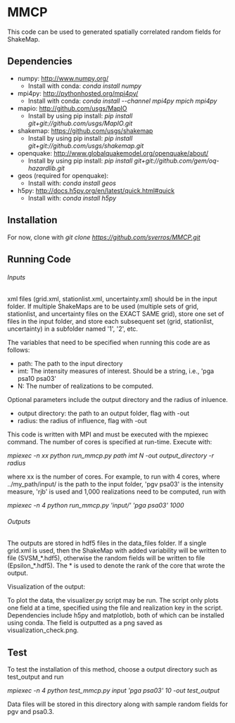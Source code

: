 # MMCP

This code can be used to generated spatially correlated random fields for ShakeMap. 

## Dependencies

  * numpy: http://www.numpy.org/
    * Install with conda: *conda install numpy*
  * mpi4py: http://pythonhosted.org/mpi4py/
    * Install with conda: *conda install --channel mpi4py mpich mpi4py*
  * mapio:  http://github.com/usgs/MapIO
    * Install by using pip install: *pip install git+git://github.com/usgs/MapIO.git*
  * shakemap: https://github.com/usgs/shakemap
    * Install by using pip install: *pip install git+git://github.com/usgs/shakemap.git*
  * openquake: http://www.globalquakemodel.org/openquake/about/
    * Install by using pip install: *pip install git+git://github.com/gem/oq-hazardlib.git*
  * geos (required for openquake):
    * Install with: *conda install geos*
  * h5py: http://docs.h5py.org/en/latest/quick.html#quick
    * Install with: *conda install h5py*


## Installation

For now, clone with *git clone https://github.com/sverros/MMCP.git*


## Running Code

###### Inputs

xml files (grid.xml, stationlist.xml, uncertainty.xml) should be in the input folder. 
If multiple ShakeMaps are to be used (multiple sets of grid, stationlist, and uncertainty files on the EXACT SAME grid), store one set
of files in the input folder, and store each subsequent set (grid, stationlist, uncertainty) in a subfolder named '1', '2', etc.

The variables that need to be specified when running this code are as follows:
    
  * path: The path to the input directory
  * imt: The intensity measures of interest. Should be a string, i.e., 'pga psa10 psa03'
  * N: The number of realizations to be computed.

Optional parameters include the output directory and the radius of inluence. 

  * output directory: the path to an output folder, flag with -out
  * radius: the radius of influence, flag with -out

This code is written with MPI and must be executed with the mpiexec command. The number of cores is specified at run-time. Execute with: 

*mpiexec -n xx python run_mmcp.py path imt N -out output_directory -r radius*

where xx is the number of cores. For example, to run with 4 cores, where ../my_path/input/ is the path to the input folder, 'pgv psa03' is the intensity measure, 'rjb' is used and 1,000 realizations need to be computed, run with 

*mpiexec -n 4 python run_mmcp.py 'input/' 'pga psa03' 1000*

###### Outputs

The outputs are stored in hdf5 files in the data_files folder. If a single grid.xml is used, then the ShakeMap with added variability will be written to file (SVSM_\*.hdf5), otherwise the random fields will be written to file (Epsilon_\*.hdf5). The * is used to denote the rank of the core that wrote the output.

Visualization of the output:

To plot the data, the visualizer.py script may be run. The script only plots one field at a time, specified using the file and realization key in the script. Dependencies include h5py and matplotlob, both of which can be installed using conda. The field is outputted as a png saved as visualization_check.png.


 
## Test

To test the installation of this method, choose a output directory such as test_output and run

*mpiexec -n 4 python test_mmcp.py input 'pga psa03' 10 -out test_output*

Data files will be stored in this directory along with sample random fields for pgv and psa0.3.